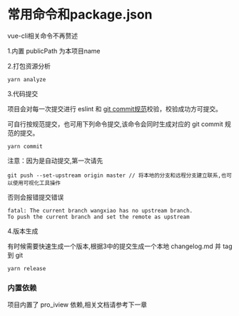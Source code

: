 # 常用命令和package.json

vue-cli相关命令不再赘述

1.内置 publicPath 为本项目name

2.打包资源分析

```
yarn analyze
```
3.代码提交

项目会对每一次提交进行 eslint 和 [git commit规范](https://zhuanlan.zhihu.com/p/90281637)校验，校验成功方可提交。

可自行按规范提交，也可用下列命令提交,该命令会同时生成对应的 git commit 规范的提交。

```
yarn commit
```

注意：因为是自动提交,第一次请先 
```
git push --set-upstream origin master // 将本地的分支和远程分支建立联系,也可以使用可视化工具操作
```

否则会报错提交错误
```
fatal: The current branch wangxiao has no upstream branch.
To push the current branch and set the remote as upstream
```


4.版本生成

有时候需要快速生成一个版本,根据3中的提交生成一个本地 changelog.md 并 tag 到 git

```
yarn release
```

### 内置依赖

项目内置了 pro_iview 依赖,相关文档请参考下一章

